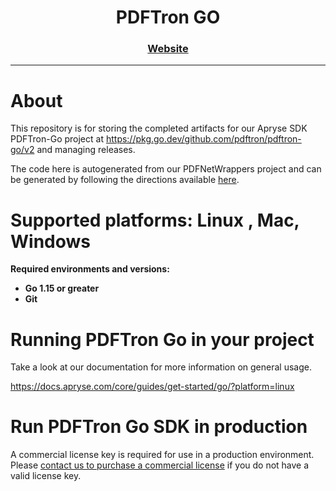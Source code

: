 <div align="center">
  <h1>PDFTron GO</h1>
  <p>
  </p>
  <h3>
    <a href="https://docs.apryse.com/documentation/core/guides/?language=go">Website</a>
  </h3>
</div>
<hr/>

# About

This repository is for storing the completed artifacts for our Apryse SDK PDFTron-Go project at https://pkg.go.dev/github.com/pdftron/pdftron-go/v2 and managing releases.

The code here is autogenerated from our PDFNetWrappers project and can be generated by following the directions available [here](https://github.com/ApryseSDK/PDFNetWrappers).

# Supported platforms: Linux , Mac, Windows <br/>

<strong>Required environments and versions:</strong> <br/>
- <strong>Go 1.15 or greater</strong><br/>
- <strong>Git</strong><br/>

# Running PDFTron Go in your project

Take a look at our documentation for more information on general usage.

https://docs.apryse.com/core/guides/get-started/go/?platform=linux

# Run PDFTron Go SDK in production

A commercial license key is required for use in a production environment. Please <a href="https://apryse.com/pricing">contact us to purchase a commercial license</a> if you do not have a valid license key. 

